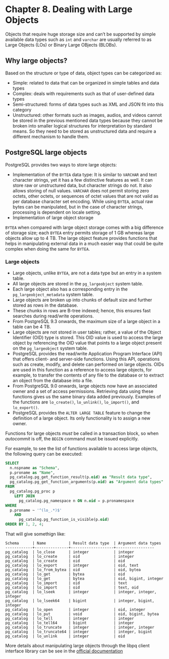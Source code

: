 # Chapter 8. Dealing with Large Objects

Objects that require huge storage size and can’t be supported by simple available data types such as `int` and `varchar` are usually referred to as Large Objects (LOs) or Binary Large OBjects (BLOBs).

## Why large objects?

Based on the structure or type of data, object types can be categorized as:

* Simple: related to data that can be organized in simple tables and data types
* Complex: deals with requirements such as that of user-defined data types
* Semi-structured: forms of data types such as XML and JSON fit into this category
* Unstructured: other formats such as images, audios, and videos cannot be stored in the previous mentioned data types because they cannot be broken into smaller logical structures for interpretation by standard means. So they need to be stored as unstructured data and require a different mechanism to handle them.

## PostgreSQL large objects

PostgreSQL provides two ways to store large objects:

* Implementation of the `BYTEA` data type: It is similar to `VARCHAR` and text character strings, yet it has a few distinctive features as well. It can store raw or unstructured data, but character strings do not. It also allows storing of null values. `VARCHAR` does not permit storing zero octets, other octets, or sequences of octet values that are not valid as per database character set encoding. While using `BYTEA`, actual raw bytes can be manipulated, but in the case of character strings, processing is dependent on locale setting.
* Implementation of large object storage

`BYTEA` when compared with large object storage comes with a big difference of storage size; each `BYTEA` entry permits storage of 1 GB whereas large objects allow up to 4 TB. The large object feature provides functions that helps in manipulating external data in a much easier way that could be quite complex when doing the same for `BYTEA`.

### Large objects

* Large objects, unlike `BYTEA`, are not a data type but an entry in a system table.
* All large objects are stored in the `pg_largeobject` system table.
* Each large object also has a corresponding entry in the `pg_largeobject_metadata` system table.
* Large objects are broken up into chunks of default size and further stored as rows in the database.
* These chunks in rows are B-tree indexed; hence, this ensures fast searches during read/write operations.
* From PostgreSQL 9.3 onwards, the maximum size of a large object in a table can be 4 TB.
* Large objects are not stored in user tables; rather, a value of the Object Identifier (OID) type is stored. This OID value is used to access the large object by referencing the OID value that points to a large object present on the `pg_largeobject` system table.
* PostgreSQL provides the read/write Application Program Interface (API) that offers client- and server-side functions. Using this API, operations such as create, modify, and delete can performed on large objects. OIDs are used in this function as a reference to access large objects, for example, to transfer the contents of any file to the database or to extract an object from the database into a file.
* From PostgreSQL 9.0 onwards, large objects now have an associated owner and a set of access permissions. Retrieving data using these functions gives us the same binary data added previously. Examples of the functions are `lo_create()`, `lo_unlink()`, `lo_import()`, and `lo_export()`.
* PostgreSQL provides the `ALTER LARGE TABLE` feature to change the definition of a large object. Its only functionality is to assign a new owner.

Functions for large objects _must_ be called in a transaction block, so when _autocommit_ is off, the `BEGIN` command must be issued explicitly.

For example, to see the list of functions available to access large objects, the following query can be executed:

```sql
SELECT
  n.nspname as "Schema",
  p.proname as "Name",
  pg_catalog.pg_get_function_result(p.oid) as "Result data type",
  pg_catalog.pg_get_function_arguments(p.oid) as "Argument data types"
FROM
  pg_catalog.pg_proc p
    LEFT JOIN
      pg_catalog.pg_namespace n ON n.oid = p.pronamespace
WHERE
  p.proname ~ '^(lo_.*)$'
    AND
      pg_catalog.pg_function_is_visible(p.oid)
ORDER BY 1, 2, 4;
```

That will give somethign like:

```
Schema      | Name          | Result data type  | Argument data types
------------+---------------+-------------------+-----------------
pg_catalog  | lo_close      | integer           | integer
pg_catalog  | lo_create     | oid               | integer
pg_catalog  | lo_create     | oid               | oid
pg_catalog  | lo_export     | integer           | oid, text
pg_catalog  | lo_from_bytea | oid               | oid, bytea
pg_catalog  | lo_get        | bytea             | oid
pg_catalog  | lo_get        | bytea             | oid, bigint, integer
pg_catalog  | lo_import     | oid               | text
pg_catalog  | lo_import     | oid               | text, oid
pg_catalog  | lo_lseek      | integer           | integer, integer, integer
pg_catalog  | lo_lseek64    | bigint            | integer, bigint, integer
pg_catalog  | lo_open       | integer           | oid, integer
pg_catalog  | lo_put        | void              | oid, bigint, bytea
pg_catalog  | lo_tell       | integer           | integer
pg_catalog  | lo_tell64     | bigint            | integer
pg_catalog  | lo_truncate   | integer           | integer, integer
pg_catalog  | lo_truncate64 | integer           | integer, bigint
pg_catalog  | lo_unlink     | integer           | oid
```

More details about manipulating large objects through the libpq client interface library can be see in the [official documentation](https://www.postgresql.org/docs/current/lo-interfaces.html)

